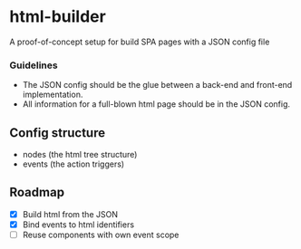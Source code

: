 # html-builder
A proof-of-concept setup for build SPA pages with a JSON config file

### Guidelines
* The JSON config should be the glue between a back-end and front-end implementation.
* All information for a full-blown html page should be in the JSON config.

## Config structure
* nodes (the html tree structure)
* events (the action triggers)

## Roadmap
* [x] Build html from the JSON
* [x] Bind events to html identifiers
* [ ] Reuse components with own event scope
